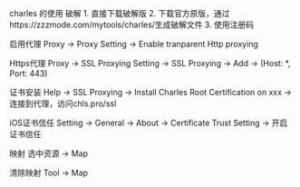 
charles 的使用
破解
	1. 直接下载破解版
	2. 下载官方原版，通过https://zzzmode.com/mytools/charles/生成破解文件
	3. 使用注册码

启用代理
 	Proxy -> Proxy Setting -> Enable tranparent Http proxying

Https代理
	Proxy -> SSL Proxying Setting -> SSL Proxying -> Add -> (Host: *, Port: 443)

证书安装
	Help -> SSL Proxying -> Install Charles Root Certification on xxx -> 连接到代理，访问chls.pro/ssl

iOS证书信任
	Setting -> General -> About -> Certificate Trust Setting -> 开启证书信任


映射
	选中资源 -> Map

清除映射
	Tool -> Map

